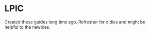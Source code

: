 # LPIC

Created these guides long time ago. Refresher for oldies and might be helpful to the newbies.
